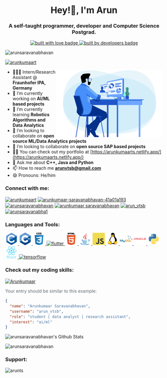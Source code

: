 <h1 align="center">Hey!👋, I'm Arun</h1>
<h3 align="center">A self-taught programmer, developer and Computer Science Postgrad.</h3>

<p align="center">
<a href="https://github.com/EddieHubCommunity" target="_blank" rel="noopener noreferrer">
    <img src="https://forthebadge.com/images/badges/built-with-love.svg" alt="built with love badge" />
<a href="https://github.com/EddieHubCommunity" target="_blank" rel="noopener noreferrer">
    <img src="https://forthebadge.com/images/badges/built-by-developers.svg" alt="built by developers badge" />
 </a></p>
<p align="left"> <img src="https://komarev.com/ghpvc/?username=arunsaravanabhavan&label=Profile%20views&color=0e75b6&style=flat" alt="arunsaravanabhavan" /> </p>

<p align="left"> <a href="https://twitter.com/arunkumaart" target="blank"><img src="https://img.shields.io/twitter/follow/arunkumaart?logo=twitter&style=for-the-badge" alt="arunkumaart" /></a> </p>

<img align="right"
alt="coding" 
src="https://github.com/Arunsaravanabhavan/Arunsaravanabhavan/blob/main/man_coding.gif" height="220"/>


- 🧑🏻‍💻 Intern/Research Assistant @ **Fraunhofer IPA, Germany**
- 🔭 I’m currently working on **AI/ML based projects**
- 🌱 I’m currently learning **Robotics Algorithms and Data Analytics**
- 👯 I’m looking to collaborate on **open source ML/Data Analytics projects**
- 🤝 I’m looking to collaborate on **open source SAP based projects**
- 👨‍💻 You can check out my portfolio at [https://arunkumaarts.netlify.app/](https://arunkumaarts.netlify.app/)
- 💬 Ask me about **C++, Java and Python**
- 📫 How to reach me **arunvtsb@gmail.com**
- 😄 Pronouns:  He/him

<h3 align="left">Connect with me:</h3>
<p align="left">
<a href="https://twitter.com/arunkumaart" target="blank"><img align="center" src="https://raw.githubusercontent.com/rahuldkjain/github-profile-readme-generator/master/src/images/icons/Social/twitter.svg" alt="arunkumaart" height="30" width="40" /></a>
<a href="https://linkedin.com/in/arunkumaar-saravanabhavan-41a01a193" target="blank"><img align="center" src="https://raw.githubusercontent.com/rahuldkjain/github-profile-readme-generator/master/src/images/icons/Social/linked-in-alt.svg" alt="arunkumaar-saravanabhavan-41a01a193" height="30" width="40" /></a>
<a href="https://kaggle.com/arunsaravanabhavan" target="blank"><img align="center" src="https://raw.githubusercontent.com/rahuldkjain/github-profile-readme-generator/master/src/images/icons/Social/kaggle.svg" alt="arunsaravanabhavan" height="30" width="40" /></a>
<a href="https://fb.com/arunkumaar saravanabhavan" target="blank"><img align="center" src="https://raw.githubusercontent.com/rahuldkjain/github-profile-readme-generator/master/src/images/icons/Social/facebook.svg" alt="arunkumaar saravanabhavan" height="30" width="40" /></a>
<a href="https://instagram.com/arun_vtsb" target="blank"><img align="center" src="https://raw.githubusercontent.com/rahuldkjain/github-profile-readme-generator/master/src/images/icons/Social/instagram.svg" alt="arun_vtsb" height="30" width="40" /></a>
<a href="https://www.hackerrank.com/arunsaravanabha1" target="blank"><img align="center" src="https://raw.githubusercontent.com/rahuldkjain/github-profile-readme-generator/master/src/images/icons/Social/hackerrank.svg" alt="arunsaravanabha1" height="30" width="40" /></a>
</p>

<h3 align="left">Languages and Tools:</h3>
<p align="left"> <a href="https://www.cprogramming.com/" target="_blank" rel="noreferrer"> <img src="https://raw.githubusercontent.com/devicons/devicon/master/icons/c/c-original.svg" alt="c" width="40" height="40"/> </a> <a href="https://www.w3schools.com/cpp/" target="_blank" rel="noreferrer"> <img src="https://raw.githubusercontent.com/devicons/devicon/master/icons/cplusplus/cplusplus-original.svg" alt="cplusplus" width="40" height="40"/> </a> <a href="https://www.w3schools.com/css/" target="_blank" rel="noreferrer"> <img src="https://raw.githubusercontent.com/devicons/devicon/master/icons/css3/css3-original-wordmark.svg" alt="css3" width="40" height="40"/> </a> <a href="https://flutter.dev" target="_blank" rel="noreferrer"> <img src="https://www.vectorlogo.zone/logos/flutterio/flutterio-icon.svg" alt="flutter" width="40" height="40"/> </a> <a href="https://www.w3.org/html/" target="_blank" rel="noreferrer"> <img src="https://raw.githubusercontent.com/devicons/devicon/master/icons/html5/html5-original-wordmark.svg" alt="html5" width="40" height="40"/> </a> <a href="https://www.java.com" target="_blank" rel="noreferrer"> <img src="https://raw.githubusercontent.com/devicons/devicon/master/icons/java/java-original.svg" alt="java" width="40" height="40"/> </a> <a href="https://developer.mozilla.org/en-US/docs/Web/JavaScript" target="_blank" rel="noreferrer"> <img src="https://raw.githubusercontent.com/devicons/devicon/master/icons/javascript/javascript-original.svg" alt="javascript" width="40" height="40"/> </a> <a href="https://www.linux.org/" target="_blank" rel="noreferrer"> <img src="https://raw.githubusercontent.com/devicons/devicon/master/icons/linux/linux-original.svg" alt="linux" width="40" height="40"/> </a> <a href="https://www.mysql.com/" target="_blank" rel="noreferrer"> <img src="https://raw.githubusercontent.com/devicons/devicon/master/icons/mysql/mysql-original-wordmark.svg" alt="mysql" width="40" height="40"/> </a> <a href="https://www.oracle.com/" target="_blank" rel="noreferrer"> <img src="https://raw.githubusercontent.com/devicons/devicon/master/icons/oracle/oracle-original.svg" alt="oracle" width="40" height="40"/> </a> <a href="https://www.python.org" target="_blank" rel="noreferrer"> <img src="https://raw.githubusercontent.com/devicons/devicon/master/icons/python/python-original.svg" alt="python" width="40" height="40"/> </a> <a href="https://reactjs.org/" target="_blank" rel="noreferrer"> <img src="https://raw.githubusercontent.com/devicons/devicon/master/icons/react/react-original-wordmark.svg" alt="react" width="40" height="40"/> </a> <a href="https://www.tensorflow.org" target="_blank" rel="noreferrer"> <img src="https://www.vectorlogo.zone/logos/tensorflow/tensorflow-icon.svg" alt="tensorflow" width="40" height="40"/> </a> </p>

<h3>Check out my coding skills:</h3>
<p align="left">
  <a href="https://www.hackerrank.com/arunsaravanabha1" target="_blank"><img align="center" src="https://cdn.jsdelivr.net/npm/simple-icons@3.0.1/icons/hackerrank.svg" alt="Arunkumaar" height="40" width="50" /></a>
</p>

<p>
  <span style="color: #606c71">Your entry should be similar to this example:</span>

```json
{
  "name": "Arunkumaar Saravanabhavan",
  "username": "arun_vtsb",
  "role": "student | data analyst | research assistant",
  "interest": "ai/ml"
}
```
</p>
<p><img src="https://github-readme-stats.vercel.app/api?username=arunsaravanabhavan&include_all_commits=true&count_private=true&show_icons=true&line_height=20&title_color=7A7ADB&icon_color=2234AE&text_color=D3D3D3&bg_color=0,000000,130F40" alt="arunsaravanabhavan's Github Stats"></p>

<p><img src="https://github-readme-stats.vercel.app/api/top-langs?username=arunsaravanabhavan&show_icons=true&locale=en&layout=compact&title_color=7A7ADB&icon_color=2234AE&text_color=D3D3D3&bg_color=0,000000,130F40" alt="arunsaravanabhavan" /></p>

<h3 align="left">Support:</h3>
<p><a href="https://www.buymeacoffee.com/arunts"> <img align="left" src="https://cdn.buymeacoffee.com/buttons/v2/default-yellow.png" height="50" width="210" alt="arunts" /></a></p>
